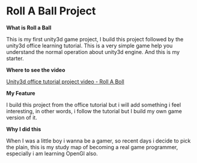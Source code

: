 # Roll A Ball Project

__What is Roll a Ball__

This is my first unity3d game project, I build this project followed by the unity3d office learning tutorial.
This is a very simple game help you understand the normal operation about unity3d engine. And this is my starter.

__Where to see the video__

[Unity3d office tutorial project video - Roll A Boll](https://unity3d.com/learn/tutorials/projects/roll-ball-tutorial)

__My Feature__

I build this project from the office tutorial but i will add something i feel interesting, in other words, i follow the 
tutorial but I build my own game version of it.

__Why I did this__

When I was a little boy i wanna be a gamer, so recent days i decide to pick the plain, this is my study map of
becoming a real game programmer, especially i am learning OpenGl also.